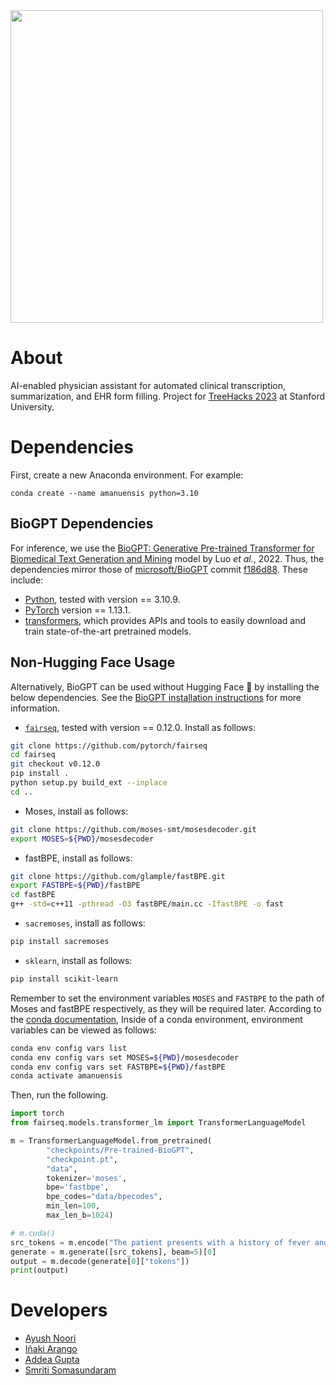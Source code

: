 <img src='https://user-images.githubusercontent.com/43010710/219844570-3b4ff1c1-0bec-4009-a7b1-0c73eedf5789.png' width="500"/>


# About

AI-enabled physician assistant for automated clinical transcription, summarization, and EHR form filling. Project for [TreeHacks 2023](https://www.treehacks.com/) at Stanford University.

# Dependencies

First, create a new Anaconda environment. For example:
```
conda create --name amanuensis python=3.10
```

## BioGPT Dependencies
For inference, we use the [BioGPT: Generative Pre-trained Transformer for Biomedical Text Generation and Mining](https://academic.oup.com/bib/advance-article/doi/10.1093/bib/bbac409/6713511?guestAccessKey=a66d9b5d-4f83-4017-bb52-405815c907b9) model by Luo *et al.*, 2022. Thus, the dependencies mirror those of [microsoft/BioGPT](https://github.com/microsoft/BioGPT) commit [f186d88](https://github.com/microsoft/BioGPT/commit/f186d88c43c8e7f984285c96d194045ce0e269c6). These include:

* [Python](https://www.python.org), tested with version == 3.10.9.
* [PyTorch](https://pytorch.org/) version == 1.13.1.
* [transformers](https://huggingface.co/docs/transformers/index), which provides APIs and tools to easily download and train state-of-the-art pretrained models. 

## Non-Hugging Face Usage
Alternatively, BioGPT can be used without Hugging Face 🤗 by installing the below dependencies. See the [BioGPT installation instructions](https://github.com/microsoft/BioGPT) for more information.
* [`fairseq`](https://github.com/facebookresearch/fairseq), tested with version == 0.12.0. Install as follows:

``` bash
git clone https://github.com/pytorch/fairseq
cd fairseq
git checkout v0.12.0
pip install .
python setup.py build_ext --inplace
cd ..
```
* Moses, install as follows:
``` bash
git clone https://github.com/moses-smt/mosesdecoder.git
export MOSES=${PWD}/mosesdecoder
```
* fastBPE, install as follows:
``` bash
git clone https://github.com/glample/fastBPE.git
export FASTBPE=${PWD}/fastBPE
cd fastBPE
g++ -std=c++11 -pthread -O3 fastBPE/main.cc -IfastBPE -o fast
```
* `sacremoses`, install as follows:
``` bash
pip install sacremoses
```
* `sklearn`, install as follows:
``` bash
pip install scikit-learn
```

Remember to set the environment variables `MOSES` and `FASTBPE` to the path of Moses and fastBPE respectively, as they will be required later. According to the [conda documentation](https://docs.conda.io/projects/conda/en/stable/user-guide/tasks/manage-environments.html#setting-environment-variables), Inside of a conda environment, environment variables can be viewed as follows:
```bash
conda env config vars list
conda env config vars set MOSES=${PWD}/mosesdecoder
conda env config vars set FASTBPE=${PWD}/fastBPE
conda activate amanuensis
```
Then, run the following.
```python
import torch
from fairseq.models.transformer_lm import TransformerLanguageModel

m = TransformerLanguageModel.from_pretrained(
        "checkpoints/Pre-trained-BioGPT", 
        "checkpoint.pt", 
        "data",
        tokenizer='moses', 
        bpe='fastbpe', 
        bpe_codes="data/bpecodes",
        min_len=100,
        max_len_b=1024)

# m.cuda()
src_tokens = m.encode("The patient presents with a history of fever and abdominal cramps for the last 24 hours.")
generate = m.generate([src_tokens], beam=5)[0]
output = m.decode(generate[0]["tokens"])
print(output)
```


# Developers
* [Ayush Noori](mailto:anoori@college.harvard.edu)
* [Iñaki Arango](mailto:inakiarango@college.harvard.edu)
* [Addea Gupta](mailto:addeagupta@college.harvard.edu)
* [Smriti Somasundaram](mailto:smritisomasundaram@college.harvard.edu)
